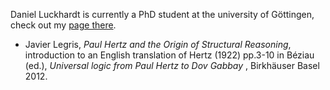 Daniel Luckhardt is currently a PhD student at the university of Göttingen, check out my [page there](http://www.uni-math.gwdg.de/dluckha/).

* Javier Legris, _Paul Hertz and the Origin of Structural Reasoning_, introduction to an English translation of Hertz (1922) pp.3-10 in Béziau (ed.), _Universal logic from Paul Hertz to Dov Gabbay_ , Birkhäuser Basel 2012.